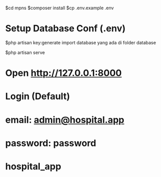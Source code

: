 $cd mpns
$composer install
$cp .env.example .env

# Setup Database Conf (.env)

$php artisan key:generate
import database yang ada di folder database

$php artisan serve

# Open http://127.0.0.1:8000

# Login (Default)

# email: admin@hospital.app

# password: password
# hospital_app
